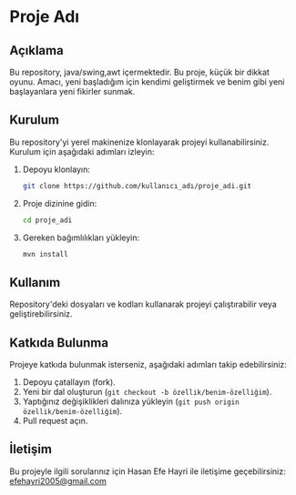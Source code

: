 # Proje Adı

## Açıklama
Bu repository, java/swing,awt içermektedir. Bu proje, küçük bir dikkat oyunu. Amacı, yeni başladığım için kendimi geliştirmek ve benim gibi yeni başlayanlara yeni fikirler sunmak.

## Kurulum
Bu repository'yi yerel makinenize klonlayarak projeyi kullanabilirsiniz. Kurulum için aşağıdaki adımları izleyin:

1. Depoyu klonlayın:
   ```bash
   git clone https://github.com/kullanıcı_adı/proje_adi.git
   ```
2. Proje dizinine gidin:
   ```bash
   cd proje_adi
   ```
3. Gereken bağımlılıkları yükleyin:
   ```bash
   mvn install
   ```

## Kullanım
Repository'deki dosyaları ve kodları kullanarak projeyi çalıştırabilir veya geliştirebilirsiniz.

## Katkıda Bulunma
Projeye katkıda bulunmak isterseniz, aşağıdaki adımları takip edebilirsiniz:

1. Depoyu çatallayın (fork).
2. Yeni bir dal oluşturun (`git checkout -b özellik/benim-özelliğim`).
3. Yaptığınız değişiklikleri dalınıza yükleyin (`git push origin özellik/benim-özelliğim`).
4. Pull request açın.

## İletişim
Bu projeyle ilgili sorularınız için Hasan Efe Hayri ile iletişime geçebilirsiniz: efehayri2005@gmail.com
